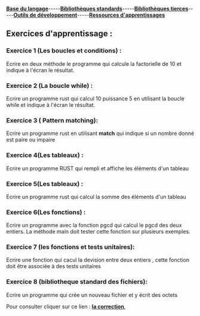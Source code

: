 [**Base du langage**](https://uvsq21807686.github.io/RUST-1/)-----[**Bibliothèques standards**](https://uvsq21807686.github.io/RUST-1/std)-----[**Bibliothèques tierces**](https://uvsq21807686.github.io/RUST-1/trc)-----[**Outils de développement**](https://uvsq21807686.github.io/RUST-1/index2)-----[**Ressources d'apprentissages**](https://uvsq21807686.github.io/RUST-1/rsc) 

## Exercices d'apprentissage :


### Exercice 1 (Les boucles et conditions) :
   Ecrire en deux méthode le programme qui calcule la factorielle de 10 et indique à l'écran le résultat.
     

### Exercice 2 (La boucle while) :
  
   Ecrire un programme rust qui calcul 10 puissance 5 en utilisant la boucle while et indique à l'écran le résultat.
   
   

 
### Exercice 3 ( Pattern matching):
 
 
  Ecrire un programme rust en utilisant **match** qui indique si un nombre donné est paire ou impaire 
 


### Exercice 4(Les tableaux) :

  Ecrire un programme RUST qui rempli et affiche les éléments d'un tableau 
  


### Exercice 5(Les tableaux) :

  Ecrire un programme rust qui calcul la somme des éléments d'un tableau  



### Exercice 6(Les fonctions) :

Ecrire un programme avec la fonction pgcd qui calcul le pgcd
 des deux entiers. La méthode main doit tester cette
fonction sur plusieurs exemples. 


### Exercice 7 (les fonctions et tests unitaires):

 Ecrire une fonction qui cacul la devision entre deux entiers , cette fonction doit être associée à des tests unitaires

###  Exercice 8 (bibliotheque standard des fichiers):

Ecrire un programme qui crée un nouveau fichier et y écrit des octets


 Pour consulter cliquer sur ce lien : [**la correction**](https://uvsq21807686.github.io/RUST/corrrection),


